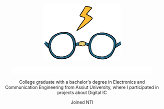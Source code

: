 <p align="center">
  <img width="250" src="https://github.com/GlassesmanZiad/GlassesmanZiad/blob/main/rafsdesign-rafs.gif">
</p>

<p align="center">
  <img width="450"  src="https://github.com/GlassesmanZiad/GlassesmanZiad/blob/main/name.png">
</p>
<p align="center">
College graduate with a bachelor's degree in Electronics and Communication Engineering from Assiut University, where I participated in projects about Digital IC
</p>
<p align="center">
  Joined NTI
</p>



